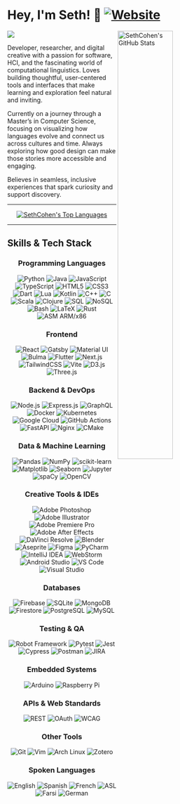 # Hey, I'm Seth! 🍵 [![Website](https://img.shields.io/website?label=sethdev.ca&style=for-the-badge&url=https%3A%2F%2Fsethdev.ca)](https://sethdev.ca/)

<a href="https://github.com/anuraghazra/github-readme-stats"><img width="50%" align="right" alt="SethCohen's GitHub Stats" src="https://github-readme-stats.vercel.app/api?username=SethCohen&show_icons=true&hide_border=true&count_private=true&theme=react&include_all_commits=true&custom_title=Seth's+Github+Stats" /></a>

 [![](https://komarev.com/ghpvc/?username=SethCohen&style=flat-square&label=Profile+Views)](https://github.com/antonkomarev/github-profile-views-counter)

Developer, researcher, and digital creative with a passion for software, HCI, and the fascinating world of computational linguistics. Loves building thoughtful, user-centered tools and interfaces that make learning and exploration feel natural and inviting.

Currently on a journey through a Master’s in Computer Science, focusing on visualizing how languages evolve and connect us across cultures and time. Always exploring how good design can make those stories more accessible and engaging.

Believes in seamless, inclusive experiences that spark curiosity and support discovery. 
<br>

---

<p align="center">
 <a href="https://github.com/anuraghazra/github-readme-stats">
  <img align="center" alt="SethCohen's Top Languages" src="https://github-readme-stats.vercel.app/api/top-langs/?username=SethCohen&bg_color=00000000&hide=bg-color&hide_border=true&layout=compact&theme=react"/>
 </a>
</p>

---

## Skills & Tech Stack

<h3 align="center">Programming Languages</h3>
<p align="center">
  <!-- Programming Languages -->
  <img alt="Python" src="https://img.shields.io/badge/python-%2314354C.svg?&style=for-the-badge&logo=python"/>
  <img alt="Java" src="https://img.shields.io/badge/java-%23ED8B00.svg?&style=for-the-badge&logo=openjdk"/>
  <img alt="JavaScript" src="https://img.shields.io/badge/javascript-%23323330.svg?&style=for-the-badge&logo=javascript"/>
  <img alt="TypeScript" src="https://img.shields.io/badge/typescript-%23007ACC.svg?&style=for-the-badge&logo=typescript"/>
  <img alt="HTML5" src="https://img.shields.io/badge/html5-%23E34F26.svg?&style=for-the-badge&logo=html5&logoColor=white"/>
  <img alt="CSS3" src="https://img.shields.io/badge/css3-%231572B6.svg?&style=for-the-badge&logo=css3"/>
  <img alt="Dart" src="https://img.shields.io/badge/dart-%230175C2.svg?&style=for-the-badge&logo=dart"/>
  <img alt="Lua" src="https://img.shields.io/badge/lua-%232C2D72.svg?&style=for-the-badge&logo=lua"/>
  <img alt="Kotlin" src="https://img.shields.io/badge/kotlin-%237F52FF.svg?&style=for-the-badge&logo=kotlin&logoColor=white"/>
  <img alt="C++" src="https://img.shields.io/badge/c++-%2300599C.svg?&style=for-the-badge&logo=c%2B%2B"/>
  <img alt="C" src="https://img.shields.io/badge/c-%2300599C.svg?&style=for-the-badge&logo=c&logoColor=white"/>
  <img alt="Scala" src="https://img.shields.io/badge/scala-%23DC322F.svg?&style=for-the-badge&logo=scala&logoColor=white"/>
  <img alt="Clojure" src="https://img.shields.io/badge/clojure-%235881D8.svg?&style=for-the-badge&logo=clojure&logoColor=white"/>
  <img alt="SQL" src="https://img.shields.io/badge/sql-%2307405e.svg?&style=for-the-badge&logo=sqlite"/>
  <img alt="NoSQL" src="https://img.shields.io/badge/nosql-%2347A248.svg?&style=for-the-badge&logo=mongodb"/>
  <img alt="Bash" src="https://img.shields.io/badge/bash-%234EAA25.svg?&style=for-the-badge&logo=gnubash"/>
  <img alt="LaTeX" src="https://img.shields.io/badge/latex-%23008080.svg?&style=for-the-badge&logo=latex&logoColor=white"/>
  <img alt="Rust" src="https://img.shields.io/badge/rust-%23000000.svg?&style=for-the-badge&logo=rust"/>
  <img alt="ASM ARM/x86" src="https://img.shields.io/badge/asm-ARM%2Fx86-%23A8B9CC?style=for-the-badge"/>
</p>

<h3 align="center">Frontend</h3>
<p align="center">
  <!-- Frontend -->
  <img alt="React" src="https://img.shields.io/badge/react-%2320232a.svg?&style=for-the-badge&logo=react"/>
  <img alt="Gatsby" src="https://img.shields.io/badge/gatsby-%23663399.svg?&style=for-the-badge&logo=gatsby"/>
  <img alt="Material UI" src="https://img.shields.io/badge/materialui-%230081CB.svg?&style=for-the-badge&logo=mui&logoColor=white"/>
  <img alt="Bulma" src="https://img.shields.io/badge/bulma-%2300D1B2.svg?&style=for-the-badge&logo=bulma&logoColor=white"/>
  <img alt="Flutter" src="https://img.shields.io/badge/Flutter-%2302569B.svg?&style=for-the-badge&logo=Flutter" />
  <img alt="Next.js" src="https://img.shields.io/badge/next.js-%23000000.svg?&style=for-the-badge&logo=nextdotjs"/>
  <img alt="TailwindCSS" src="https://img.shields.io/badge/tailwindcss-%3338B2AC.svg?&style=for-the-badge&logo=tailwind-css&logoColor=white"/>
  <img alt="Vite" src="https://img.shields.io/badge/vite-%23646CFF.svg?&style=for-the-badge&logo=vite&logoColor=white"/>
  <img alt="D3.js" src="https://img.shields.io/badge/d3.js-%23F9A03C.svg?&style=for-the-badge&logo=d3.js&logoColor=white"/>
  <img alt="Three.js" src="https://img.shields.io/badge/three.js-%23000000.svg?&style=for-the-badge&logo=three.js&logoColor=white"/>
</p>

<h3 align="center">Backend & DevOps</h3>
<p align="center">
  <!-- Backend & DevOps -->
  <img alt="Node.js" src="https://img.shields.io/badge/node.js-%23339933.svg?&style=for-the-badge&logo=node.js&logoColor=white"/>
  <img alt="Express.js" src="https://img.shields.io/badge/express.js-%23404d59.svg?&style=for-the-badge&logo=express&logoColor=white"/>
  <img alt="GraphQL" src="https://img.shields.io/badge/graphql-%23E10098.svg?&style=for-the-badge&logo=graphql&logoColor=white"/>
  <img alt="Docker" src="https://img.shields.io/badge/docker-%230db7ed.svg?&style=for-the-badge&logo=docker&logoColor=white"/>
  <img alt="Kubernetes" src="https://img.shields.io/badge/kubernetes-%33326ce5.svg?&style=for-the-badge&logo=kubernetes&logoColor=white"/>
  <img alt="Google Cloud" src="https://img.shields.io/badge/google%20cloud-%234285F4.svg?&style=for-the-badge&logo=googlecloud&logoColor=white"/>
  <img alt="GitHub Actions" src="https://img.shields.io/badge/github%20actions-%232671E5.svg?&style=for-the-badge&logo=githubactions&logoColor=white"/>
  <img alt="FastAPI" src="https://img.shields.io/badge/fastapi-%23009688.svg?&style=for-the-badge&logo=fastapi"/>
  <img alt="Nginx" src="https://img.shields.io/badge/nginx-%23009639.svg?&style=for-the-badge&logo=nginx&logoColor=white"/>
  <img alt="CMake" src="https://img.shields.io/badge/cmake-%23064F8C.svg?&style=for-the-badge&logo=cmake&logoColor=white"/>
</p>

<h3 align="center">Data & Machine Learning</h3>
<p align="center">
  <!-- Data & ML -->
  <img alt="Pandas" src="https://img.shields.io/badge/pandas-%23150458.svg?&style=for-the-badge&logo=pandas"/>
  <img alt="NumPy" src="https://img.shields.io/badge/numpy-%23013243.svg?&style=for-the-badge&logo=numpy&logoColor=white"/>
  <img alt="scikit-learn" src="https://img.shields.io/badge/scikit--learn-%23F7931E.svg?&style=for-the-badge&logo=scikit-learn&logoColor=white"/>
  <img alt="Matplotlib" src="https://img.shields.io/badge/matplotlib-%230C4B8E.svg?&style=for-the-badge&logo=matplotlib&logoColor=white"/>
  <img alt="Seaborn" src="https://img.shields.io/badge/seaborn-%2300CED1.svg?&style=for-the-badge&logo=seaborn&logoColor=white"/>
  <img alt="Jupyter" src="https://img.shields.io/badge/jupyter-%23F37626.svg?&style=for-the-badge&logo=jupyter&logoColor=white"/>
  <img alt="spaCy" src="https://img.shields.io/badge/spaCy-%2300A4A6.svg?&style=for-the-badge&logo=spacy"/>
  <img alt="OpenCV" src="https://img.shields.io/badge/opencv-%33313A5A.svg?&style=for-the-badge&logo=opencv&logoColor=white"/>
</p>

<h3 align="center">Creative Tools & IDEs</h3>
<p align="center">
  <!-- Creative Tools & IDEs -->
  <img alt="Adobe Photoshop" src="https://img.shields.io/badge/adobe%20photoshop-%2331A8FF.svg?&style=for-the-badge&logo=adobe-photoshop&logoColor=white"/>
  <img alt="Adobe Illustrator" src="https://img.shields.io/badge/adobe%20illustrator-%23FF9A00.svg?&style=for-the-badge&logo=adobe-illustrator&logoColor=white"/>
  <img alt="Adobe Premiere Pro" src="https://img.shields.io/badge/adobe%20premiere%20pro-%99999FF.svg?&style=for-the-badge&logo=adobe-premiere-pro&logoColor=white"/>
  <img alt="Adobe After Effects" src="https://img.shields.io/badge/adobe%20after%20effects-%236e6edb.svg?&style=for-the-badge&logo=adobe-after-effects&logoColor=white"/>
  <img alt="DaVinci Resolve" src="https://img.shields.io/badge/davinci%20resolve-%23F8C63C.svg?&style=for-the-badge&logo=daVinci-resolve&logoColor=white"/>
  <img alt="Blender" src="https://img.shields.io/badge/blender-%23F5792A.svg?&style=for-the-badge&logo=blender&logoColor=white"/>
  <img alt="Aseprite" src="https://img.shields.io/badge/aseprite-%737D929E.svg?&style=for-the-badge&logo=aseprite&logoColor=white"/>
  <img alt="Figma" src="https://img.shields.io/badge/figma-%23F24E1E.svg?&style=for-the-badge&logo=figma&logoColor=white"/>
  <img alt="PyCharm" src="https://img.shields.io/badge/pycharm-%7379C46A.svg?&style=for-the-badge&logo=pycharm&logoColor=white"/>
  <img alt="IntelliJ IDEA" src="https://img.shields.io/badge/intellij%20idea-%23000000.svg?&style=for-the-badge&logo=intellij-idea&logoColor=white"/>
  <img alt="WebStorm" src="https://img.shields.io/badge/webstorm-%231d8bcf.svg?&style=for-the-badge&logo=webstorm"/>
  <img alt="Android Studio" src="https://img.shields.io/badge/android%20studio-%333DDC84.svg?&style=for-the-badge&logo=android-studio&logoColor=white"/>
  <img alt="VS Code" src="https://img.shields.io/badge/VS%20Code-%23007ACC.svg?&style=for-the-badge&logo=visual-studio-code&logoColor=white"/>
  <img alt="Visual Studio" src="https://img.shields.io/badge/visual%20studio-%235C2D91.svg?&style=for-the-badge&logo=visual-studio&logoColor=white"/>
</p>

<h3 align="center">Databases</h3>
<p align="center">
  <!-- Databases -->
  <img alt="Firebase" src="https://img.shields.io/badge/firebase-%23039BE5.svg?&style=for-the-badge&logo=firebase"/>
  <img alt="SQLite" src="https://img.shields.io/badge/sqlite-%2307405e.svg?&style=for-the-badge&logo=sqlite"/>
  <img alt="MongoDB" src="https://img.shields.io/badge/mongodb-%2347A248.svg?&style=for-the-badge&logo=mongodb&logoColor=white"/>
  <img alt="Firestore" src="https://img.shields.io/badge/firestore-%23FFCA28.svg?&style=for-the-badge&logo=firebase"/>
  <img alt="PostgreSQL" src="https://img.shields.io/badge/postgresql-%33336791.svg?&style=for-the-badge&logo=postgresql&logoColor=white"/>
  <img alt="MySQL" src="https://img.shields.io/badge/mysql-%234479A1.svg?&style=for-the-badge&logo=mysql&logoColor=white"/>
</p>

<h3 align="center">Testing & QA</h3>
<p align="center">
  <!-- Testing & QA -->
  <img alt="Robot Framework" src="https://img.shields.io/badge/robot%20framework-%2300C0C0C.svg?&style=for-the-badge&logo=robotframework&logoColor=white"/>
  <img alt="Pytest" src="https://img.shields.io/badge/pytest-%230A9EDC.svg?&style=for-the-badge&logo=pytest&logoColor=white"/>
  <img alt="Jest" src="https://img.shields.io/badge/jest-%23C21325.svg?&style=for-the-badge&logo=jest&logoColor=white"/>
  <img alt="Cypress" src="https://img.shields.io/badge/cypress-%23172A3A.svg?&style=for-the-badge&logo=cypress&logoColor=white"/>
  <img alt="Postman" src="https://img.shields.io/badge/postman-%23FF6C37.svg?&style=for-the-badge&logo=postman&logoColor=white"/>
  <img alt="JIRA" src="https://img.shields.io/badge/jira-%230052CC.svg?&style=for-the-badge&logo=jira&logoColor=white"/>
</p>

<h3 align="center">Embedded Systems</h3>
<p align="center">
  <!-- Embedded Systems -->
  <img alt="Arduino" src="https://img.shields.io/badge/arduino-%2300979D.svg?&style=for-the-badge&logo=arduino&logoColor=white"/>
  <img alt="Raspberry Pi" src="https://img.shields.io/badge/raspberry%20pi-%23A22846.svg?&style=for-the-badge&logo=raspberrypi&logoColor=white"/>
</p>

<h3 align="center">APIs & Web Standards</h3>
<p align="center">
  <!-- APIs & Web Standards -->
  <img alt="REST" src="https://img.shields.io/badge/rest-%23000000.svg?&style=for-the-badge&logo=rest&logoColor=white"/>
  <img alt="OAuth" src="https://img.shields.io/badge/oauth-%23000000.svg?&style=for-the-badge&logo=oauth&logoColor=white"/>
  <img alt="WCAG" src="https://img.shields.io/badge/wcag-%23000000.svg?&style=for-the-badge&logo=accessibility&logoColor=white"/>
</p>

<h3 align="center">Other Tools</h3>
<p align="center">
  <!-- Other Tools -->
  <img alt="Git" src="https://img.shields.io/badge/git-%23F05032.svg?&style=for-the-badge&logo=git&logoColor=white"/>
  <img alt="Vim" src="https://img.shields.io/badge/vim-%23019733.svg?&style=for-the-badge&logo=Vim&logoColor=white"/>
  <img alt="Arch Linux" src="https://img.shields.io/badge/arch%20linux-%231793D1.svg?&style=for-the-badge&logo=arch-linux&logoColor=white"/>
  <img alt="Zotero" src="https://img.shields.io/badge/zotero-%23CC2936.svg?&style=for-the-badge&logo=zotero&logoColor=white"/>
</p>

<h3 align="center">Spoken Languages</h3>
<p align="center">
  <!-- Spoken Languages -->
  <img alt="English" src="https://img.shields.io/badge/English-CLB%209%20%2F%20CEFR%20C2-2ecc40?style=for-the-badge"/>
  <img alt="Spanish" src="https://img.shields.io/badge/Spanish-CLB%205%20%2F%20CEFR%20B1-ffe066?style=for-the-badge"/>
  <img alt="French" src="https://img.shields.io/badge/French-CLB%204%20%2F%20CEFR%20A2-ffb347?style=for-the-badge"/>
  <img alt="ASL" src="https://img.shields.io/badge/ASL-CLB%203%20%2F%20CEFR%20A2-ff944d?style=for-the-badge"/>
  <img alt="Farsi" src="https://img.shields.io/badge/Farsi-CLB%202%20%2F%20CEFR%20A1-ff4136?style=for-the-badge"/>
  <img alt="German" src="https://img.shields.io/badge/German-CLB%201%20%2F%20CEFR%20A1-e60026?style=for-the-badge"/>
</p>

